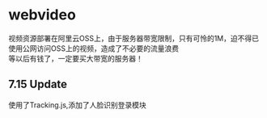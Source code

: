 # webvideo
视频资源部署在阿里云OSS上，由于服务器带宽限制，只有可怜的1M，迫不得已使用公网访问OSS上的视频，造成了不必要的流量浪费  
等以后有钱了，一定要买大带宽的服务器！

##  7.15 Update  
使用了Tracking.js,添加了人脸识别登录模块
